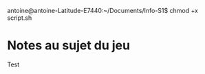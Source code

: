 antoine@antoine-Latitude-E7440:~/Documents/Info-S1$ chmod +x script.sh


# Notes au sujet du jeu
Test